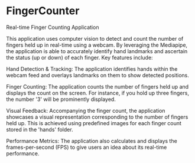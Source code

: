 # FingerCounter
Real-time Finger Counting Application



This application uses computer vision to detect and count the number of fingers held up in real-time using a webcam. By leveraging the Mediapipe, the application is able to accurately identify hand landmarks and ascertain the status (up or down) of each finger. Key features include:

Hand Detection & Tracking: The application identifies hands within the webcam feed and overlays landmarks on them to show detected positions.

Finger Counting: The application counts the number of fingers held up and displays the count on the screen. For instance, if you hold up three fingers, the number '3' will be prominently displayed.

Visual Feedback: Accompanying the finger count, the application showcases a visual representation corresponding to the number of fingers held up. This is achieved using predefined images for each finger count stored in the 'hands' folder.

Performance Metrics: The application also calculates and displays the frames-per-second (FPS) to give users an idea about its real-time performance.
